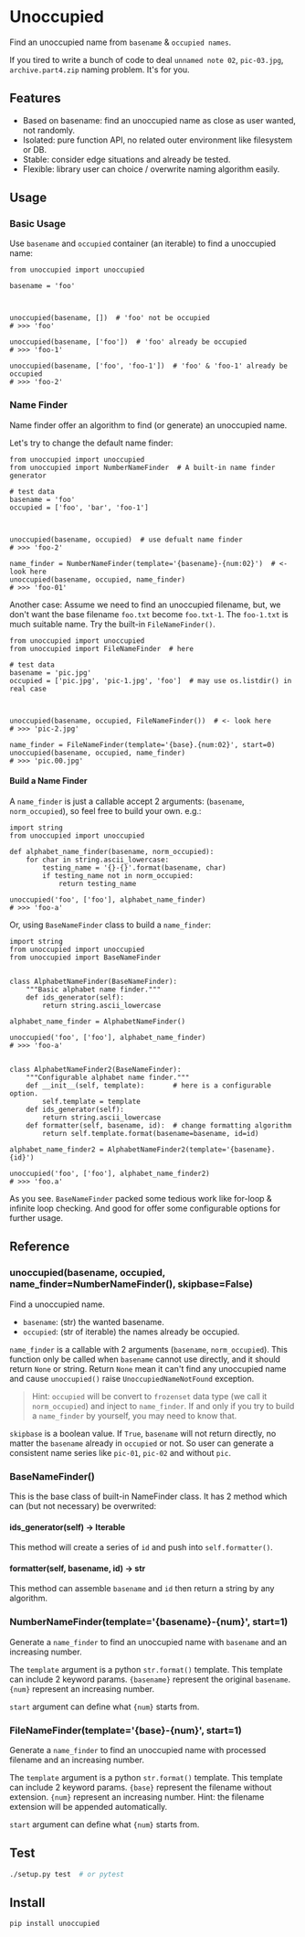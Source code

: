 # Unoccupied

Find an unoccupied name from `basename` & `occupied names`.

If you tired to write a bunch of code to deal `unnamed note 02`, `pic-03.jpg`, `archive.part4.zip` naming problem. It's for you.



## Features

- Based on basename: find an unoccupied name as close as user wanted, not randomly.
- Isolated: pure function API, no related outer environment like filesystem or DB.
- Stable: consider edge situations and already be tested.
- Flexible: library user can choice / overwrite naming algorithm easily.



## Usage

### Basic Usage

Use `basename` and `occupied` container (an iterable) to find a unoccupied name:

```python3
from unoccupied import unoccupied

basename = 'foo'



unoccupied(basename, [])  # 'foo' not be occupied
# >>> 'foo'

unoccupied(basename, ['foo'])  # 'foo' already be occupied
# >>> 'foo-1'

unoccupied(basename, ['foo', 'foo-1'])  # 'foo' & 'foo-1' already be occupied
# >>> 'foo-2'
```



### Name Finder

Name finder offer an algorithm to find (or generate) an unoccupied name.

Let's try to change the default name finder:

```python3
from unoccupied import unoccupied
from unoccupied import NumberNameFinder  # A built-in name finder generator

# test data
basename = 'foo'
occupied = ['foo', 'bar', 'foo-1']



unoccupied(basename, occupied)  # use defualt name finder
# >>> 'foo-2'

name_finder = NumberNameFinder(template='{basename}-{num:02}')  # <- look here
unoccupied(basename, occupied, name_finder)
# >>> 'foo-01'
```

Another case: Assume we need to find an unoccupied filename, but, we don't want the base filename `foo.txt` become `foo.txt-1`. The `foo-1.txt` is much suitable name. Try the built-in `FileNameFinder()`.

```python3
from unoccupied import unoccupied
from unoccupied import FileNameFinder  # here

# test data
basename = 'pic.jpg'
occupied = ['pic.jpg', 'pic-1.jpg', 'foo']  # may use os.listdir() in real case



unoccupied(basename, occupied, FileNameFinder())  # <- look here
# >>> 'pic-2.jpg'

name_finder = FileNameFinder(template='{base}.{num:02}', start=0)
unoccupied(basename, occupied, name_finder)
# >>> 'pic.00.jpg'
```



#### Build a Name Finder

A `name_finder` is just a callable accept 2 arguments: (`basename`, `norm_occupied`), so feel free to build your own. e.g.:

```python3
import string
from unoccupied import unoccupied

def alphabet_name_finder(basename, norm_occupied):
    for char in string.ascii_lowercase:
        testing_name = '{}-{}'.format(basename, char)
        if testing_name not in norm_occupied:
            return testing_name

unoccupied('foo', ['foo'], alphabet_name_finder)
# >>> 'foo-a'
```

Or, using `BaseNameFinder` class to build a `name_finder`:

```python3
import string
from unoccupied import unoccupied
from unoccupied import BaseNameFinder


class AlphabetNameFinder(BaseNameFinder):
    """Basic alphabet name finder."""
    def ids_generator(self):
        return string.ascii_lowercase

alphabet_name_finder = AlphabetNameFinder()

unoccupied('foo', ['foo'], alphabet_name_finder)
# >>> 'foo-a'


class AlphabetNameFinder2(BaseNameFinder):
    """Configurable alphabet name finder."""
    def __init__(self, template):       # here is a configurable option.
        self.template = template
    def ids_generator(self):
        return string.ascii_lowercase
    def formatter(self, basename, id):  # change formatting algorithm
        return self.template.format(basename=basename, id=id)

alphabet_name_finder2 = AlphabetNameFinder2(template='{basename}.{id}')

unoccupied('foo', ['foo'], alphabet_name_finder2)
# >>> 'foo.a'
```

As you see. `BaseNameFinder` packed some tedious work like for-loop & infinite loop checking. And good for offer some configurable options for further usage.



## Reference

### unoccupied(basename, occupied, name_finder=NumberNameFinder(), skipbase=False)

Find a unoccupied name.

- `basename`: (str) the wanted basename.
- `occupied`: (str of iterable) the names already be occupied.

`name_finder` is a callable with 2 arguments (`basename`, `norm_occupied`). This function only be called when `basename` cannot use directly, and it should return `None` or string. Return `None` mean it can't find any unoccupied name and cause `unoccupied()` raise `UnoccupiedNameNotFound` exception.

> Hint: `occupied` will be convert to `frozenset` data type (we call it `norm_occupied`) and inject to `name_finder`. If and only if you try to build a `name_finder` by yourself, you may need to know that.

`skipbase` is a boolean value. If `True`, `basename` will not return directly, no matter the `basename` already in `occupied` or not. So user can generate a consistent name series like `pic-01`, `pic-02` and without `pic`.



### BaseNameFinder()

This is the base class of built-in NameFinder class. It has 2 method which can (but not necessary) be overwrited:



#### ids_generator(self) -> Iterable

This method will create a series of `id` and push into `self.formatter()`.



#### formatter(self, basename, id) -> str

This method can assemble `basename` and `id` then return a string by any algorithm.



### NumberNameFinder(template='{basename}-{num}', start=1)

Generate a `name_finder` to find an unoccupied name with `basename` and an increasing number.

The `template` argument is a python `str.format()` template. This template can include 2 keyword params. `{basename}` represent the original `basename`. `{num}` represent an increasing number.

`start` argument can define what `{num}` starts from.



### FileNameFinder(template='{base}-{num}', start=1)

Generate a `name_finder` to find an unoccupied name with processed filename and an increasing number.

The `template` argument is a python `str.format()` template. This template can include 2 keyword params. `{base}` represent the filename without extension. `{num}` represent an increasing number. Hint: the filename extension will be appended automatically.

`start` argument can define what `{num}` starts from.



## Test

```sh
./setup.py test  # or pytest
```


## Install

```sh
pip install unoccupied
```

